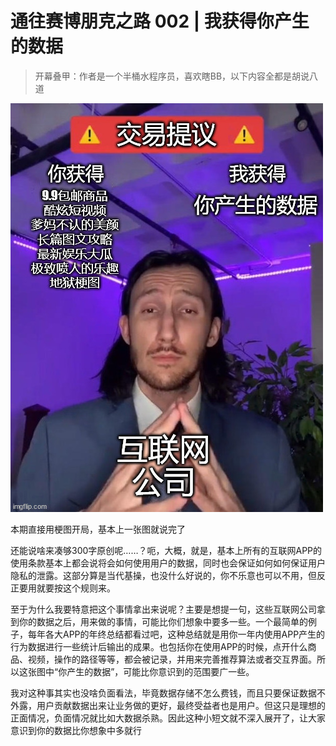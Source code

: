 # 通往赛博朋克之路 002 | 我获得你产生的数据

> 开幕叠甲：作者是一个半桶水程序员，喜欢瞎BB，以下内容全都是胡说八道

![交易提议](../img/02_交易提议.jpg)

本期直接用梗图开局，基本上一张图就说完了

还能说啥来凑够300字原创呢……？呃，大概，就是，基本上所有的互联网APP的使用条款基本上都会说将会如何使用用户的数据，同时也会保证如何如何保证用户隐私的泄露。这部分算是当代基操，也没什么好说的，你不乐意也可以不用，但反正要用就要按这个规则来。

至于为什么我要特意把这个事情拿出来说呢？主要是想提一句，这些互联网公司拿到你的数据之后，用来做的事情，可能比你们想象中要多一些。一个最简单的例子，每年各大APP的年终总结都看过吧，这种总结就是用你一年内使用APP产生的行为数据进行一些统计后输出的成果。也包括你在使用APP的时候，点开什么商品、视频，操作的路径等等，都会被记录，并用来完善推荐算法或者交互界面。所以这张图中“你产生的数据”，可能比你意识到的范围要广一些。

我对这种事其实也没啥负面看法，毕竟数据存储不怎么费钱，而且只要保证数据不外露，用户贡献数据出来让业务做的更好，最终受益者也是用户。但这只是理想的正面情况，负面情况就比如大数据杀熟。因此这种小短文就不深入展开了，让大家意识到你的数据比你想象中多就行
